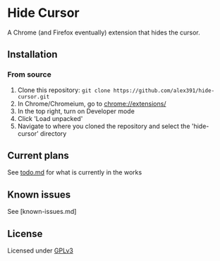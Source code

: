 # Hide Cursor
A Chrome (and Firefox eventually) extension that hides the cursor.

## Installation
### From source
1. Clone this repository: `git clone https://github.com/alex391/hide-cursor.git`
2. In Chrome/Chromeium, go to [chrome://extensions/](chrome://extensions/)
3. In the top right, turn on Developer mode
4. Click 'Load unpacked'
5. Navigate to where you cloned the repository and select the 'hide-cursor' directory

## Current plans
See [todo.md](todo.md) for what is currently in the works

## Known issues
See [known-issues.md]
## License
Licensed under [GPLv3](LICENSE)